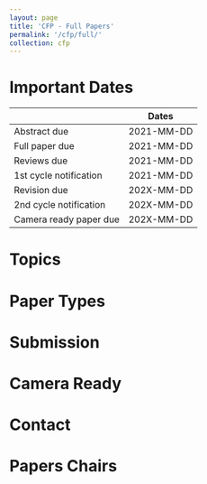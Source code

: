 ```yaml
---
layout: page
title: 'CFP - Full Papers'
permalink: '/cfp/full/'
collection: cfp
---
```


# Important Dates

|                        | Dates      |
| -----------------------|------------|
| Abstract due           | 2021-MM-DD |
| Full paper due         | 2021-MM-DD |
| Reviews due            | 2021-MM-DD |
| 1st cycle notification | 2021-MM-DD |
| Revision due           | 202X-MM-DD |
| 2nd cycle notification | 202X-MM-DD |
| Camera ready paper due | 202X-MM-DD |

# Topics

# Paper Types

# Submission

# Camera Ready

# Contact

<!-- For questions regarding poster submission, please do not hesitate to contact the chairs directly via pvis_posters(at)pvis.org -->

# Papers Chairs
